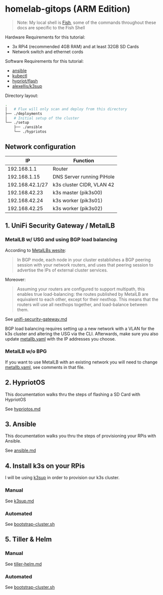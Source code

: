 # homelab-gitops (ARM Edition)

> Note: My local shell is [Fish](https://fishshell.com/), some of the commands throughout these docs are specific to the Fish Shell

Hardware Requirements for this tutorial:

- 3x RPi4 (recommended 4GB RAM) and at least 32GB SD Cards
- Network switch and ethernet cords

Software Requirements for this tutorial:

- [ansible](https://docs.ansible.com/ansible/latest/installation_guide/intro_installation.html)
- [kubectl](https://kubernetes.io/docs/tasks/tools/install-kubectl/)
- [hypriot/flash](https://github.com/hypriot/flash)
- [alexellis/k3sup](https://github.com/alexellis/k3sup)

Directory layout:

```bash
.
│   # Flux will only scan and deploy from this directory
├── ./deployments
│   # Initial setup of the cluster
└── ./setup
    ├── ./ansible
    └── ./hypriotos
```

## Network configuration

|IP|Function|
|---|---|
|192.168.1.1|Router|
|192.168.1.15|DNS Server running PiHole|
|192.168.42.1/27|k3s cluster CIDR, VLAN 42|
|192.168.42.23|k3s master (pik3s00)|
|192.168.42.24|k3s worker (pik3s01)|
|192.168.42.25|k3s worker (pik3s02)|

## 1. UniFi Security Gateway / MetalLB

### MetalLB w/ USG and using BGP load balancing

According to [MetalLBs wesite](https://metallb.universe.tf/concepts/bgp/):

> In BGP mode, each node in your cluster establishes a BGP peering session with your network routers, and uses that peering session to advertise the IPs of external cluster services.

Moreover:

> Assuming your routers are configured to support multipath, this enables true load-balancing: the routes published by MetalLB are equivalent to each other, except for their nexthop. This means that the routers will use all nexthops together, and load-balance between them.

See [unifi-security-gateway.md](docs/1-unifi-security-gateway.md)

BGP load balancing requires setting up a new network with a VLAN for the k3s cluster and altering the USG via the CLI. Afterwards, make sure you also update [metallb.yaml](deployments/kube-system/metallb/metallb.yaml) with the IP addresses you choose.

### MetalLB w/o BPG

If you want to use MetalLB with an existing network you will need to change [metallb.yaml](deployments/kube-system/metallb/metallb.yaml), see comments in that file.

## 2. HypriotOS

This documentation walks thru the steps of flashing a SD Card with HypriotOS

See [hypriotos.md](docs/2-hypriotos.md)

## 3. Ansible

This documentation walks you thru the steps of provisioning your RPis with Ansible.

See [ansible.md](docs/3-ansible.md)

## 4. Install k3s on your RPis

I will be using [k3sup](https://github.com/alexellis/k3sup) in order to provision our k3s cluster.

### Manual

See [k3sup.md](docs/4-k3sup.md)

### Automated

See [bootstrap-cluster.sh](setup/bootstrap-cluster.sh)

## 5. Tiller & Helm

### Manual

See [tiller-helm.md](docs/5-tiller-helm.md)

### Automated

See [bootstrap-cluster.sh](setup/bootstrap-cluster.sh)
